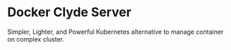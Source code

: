 # Docker Clyde Server
Simpler, Lighter, and Powerful Kubernetes alternative to manage container on complex cluster.
